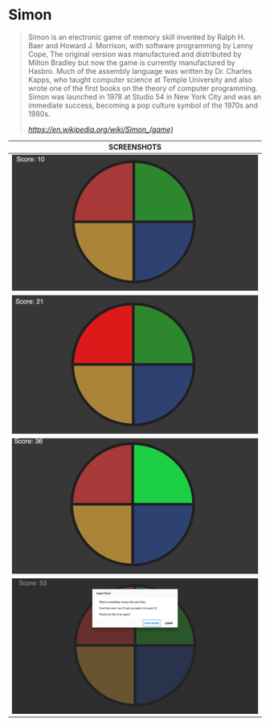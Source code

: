 # Simon
> Simon is an electronic game of memory skill invented by Ralph H. Baer and Howard J. Morrison, with software programming by Lenny Cope, The original version was manufactured and distributed by Milton Bradley but now the game is currently manufactured by Hasbro. Much of the assembly language was written by Dr. Charles Kapps, who taught computer science at Temple University and also wrote one of the first books on the theory of computer programming. Simon was launched in 1978 at Studio 54 in New York City and was an immediate success, becoming a pop culture symbol of the 1970s and 1980s.
>
> <cite>https://en.wikipedia.org/wiki/Simon_(game)</cite>

| SCREENSHOTS                           |
| ------------------------------------- |
| ![Screenshot](public/assets/screenshot2.png) |
| ![Screenshot](public/assets/screenshot1.png) |
| ![Screenshot](public/assets/screenshot3.png) |
| ![Screenshot](public/assets/screenshot4.png) |
